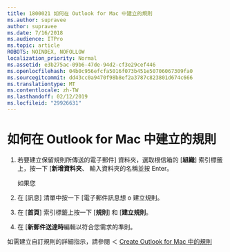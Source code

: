 ```yaml
---
title: 1800021 如何在 Outlook for Mac 中建立的規則
ms.author: supravee
author: supravee
ms.date: 7/16/2018
ms.audience: ITPro
ms.topic: article
ROBOTS: NOINDEX, NOFOLLOW
localization_priority: Normal
ms.assetid: e3b275ac-09b6-47de-94d2-cf3e29cef446
ms.openlocfilehash: 04b0c956efcfa5016f073b451e50706067309fa0
ms.sourcegitcommit: dd43cc0a9470f98b8ef2a3787c823801d674c666
ms.translationtype: MT
ms.contentlocale: zh-TW
ms.lasthandoff: 02/12/2019
ms.locfileid: "29926631"
---
```

# <a name="how-to-create-a-rule-in-outlook-for-mac"></a>如何在 Outlook for Mac 中建立的規則

1. 若要建立保留規則所傳送的電子郵件] 資料夾，選取根信箱的 [**組織**] 索引標籤上，按一下 [**新增資料夾**、 輸入資料夾的名稱並按 Enter。
    
    如果您 
    
2. 在 [訊息] 清單中按一下 [電子郵件訊息想 o 建立規則。
    
3. 在 [**首頁**] 索引標籤上按一下 [**規則**] 和 [**建立規則**。
    
4. 在 [**新郵件送達時**編輯以符合您需求的準則。 
    
如需建立自訂規則的詳細指示，請參閱 ＜ [Create Outlook for Mac 中的規則](https://aka.ms/AA1uy0v)
  

